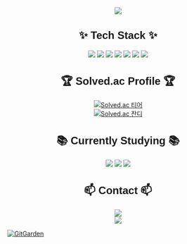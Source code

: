 <!-- 상단 배경 -->
<div align="center">
  <img src="https://capsule-render.vercel.app/api?type=waving&color=F9E79F&height=150&section=header" />
</div>

<!-- 기술 스택 -->
<div align="center">
  <h2 style="font-size: 1.5rem; font-family: Arial, sans-serif;">✨ Tech Stack ✨</h2>
  <div>
    <img src="https://img.shields.io/badge/react-20232a.svg?style=for-the-badge&logo=react&logoColor=61DAFB" />
    <img src="https://img.shields.io/badge/javascript-F7DF1E.svg?style=for-the-badge&logo=javascript&logoColor=20232a" />
    <img src="https://img.shields.io/badge/html5-E34F26.svg?style=for-the-badge&logo=html5&logoColor=white" />
    <img src="https://img.shields.io/badge/css3-1572B6.svg?style=for-the-badge&logo=css3&logoColor=white" />
    <img src="https://img.shields.io/badge/python-3670A0?style=for-the-badge&logo=python&logoColor=ffdd54" />
    <img src="https://img.shields.io/badge/styled--components-DB7093?style=for-the-badge&logo=styled-components&logoColor=ffd35b" />
    <img src="https://img.shields.io/badge/tailwindcss-1daabb.svg?style=for-the-badge&logo=tailwind-css&logoColor=white" />
  </div>
</div>

<!-- Solved.ac 티어 -->
<div align="center">
  <h2 style="font-size: 1.5rem; font-family: Arial, sans-serif;">🏆 Solved.ac Profile 🏆</h2>
  <a href="https://solved.ac/profile/kenz292907">
    <img src="http://mazassumnida.wtf/api/v2/generate_badge?boj=kenz292907" alt="Solved.ac 티어" />
  </a>
</div>

<!-- Solved.ac 잔디 -->
<div align="center">
  <a href="https://solved.ac/profile/kenz292907">
    <img src="http://mazandi.herokuapp.com/api?handle=kenz292907&theme=warm" alt="Solved.ac 잔디" />
  </a>
</div>

<!-- 현재 공부 중 -->
<div align="center">
  <h2 style="font-size: 1.5rem; font-family: Arial, sans-serif;">📚 Currently Studying 📚</h2>
  <div>
    <img src="https://img.shields.io/badge/typescript-007ACC.svg?style=for-the-badge&logo=typescript&logoColor=white" />
    <img src="https://img.shields.io/badge/React%20Query-FF4154?style=for-the-badge&logo=react%20query&logoColor=white" />
    <img src="https://img.shields.io/badge/Recoil-3578E5?style=for-the-badge&logo=recoil&logoColor=white" />
  </div>
</div>

<!-- 연락처 -->
<div align="center">
  <h2 style="font-size: 1.5rem; font-family: Arial, sans-serif;">📫 Contact 📫</h2>
  <a href="mailto:dbcks357@naver.com">
    <img src="https://img.shields.io/badge/dbcks357@naver.com-D14836?style=for-the-badge&logo=gmail&logoColor=white" />
  </a>
</div>

<!-- 하단 배경 -->
<div align="center">
  <img src="https://capsule-render.vercel.app/api?type=waving&color=F9E79F&height=150&section=footer" />
</div>

[![GitGarden](https://gitgarden.marshallku.dev/?user_name=YuChanKimKR)](https://github.com/marshallku/gitgarden)
